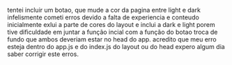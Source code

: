 tentei incluir um botao, que mude a cor da pagina entre light e dark infelismente cometi erros devido a falta de experiencia e conteudo inicialmente exlui a parte de cores do layout e inclui a dark e light porem tive dificuldade em juntar a função incial com a função do botao troca de fundo que ambos deveriam estar no head do app. acredito que meu erro esteja dentro do app.js e do index.js do layout ou do head expero algum dia saber corrigir este erros.

